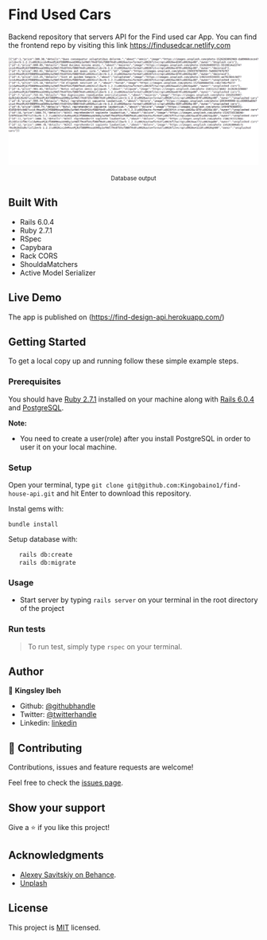 # Find Used Cars

Backend repository that servers API for the Find used car App. You can find the frontend repo by visiting this link https://findusedcar.netlify.com

![screenshot](./app/Img/api-data.png)
<p align='center'><small>Database output</small></p>

## Built With

- Rails 6.0.4
- Ruby 2.7.1
- RSpec
- Capybara
- Rack CORS
- ShouldaMatchers
- Active Model Serializer


## Live Demo

The app is published on (https://find-design-api.herokuapp.com/)

## Getting Started

To get a local copy up and running follow these simple example steps.

### Prerequisites

You should have [Ruby 2.7.1](https://www.ruby-lang.org/en/documentation/installation/) installed on your machine along with [Rails 6.0.4](http://railsinstaller.org/en) and [PostgreSQL](https://www.postgresql.org/download/).

**Note:** 

- You need to create a user(role) after you install PostgreSQL in order to user it on your local machine.

### Setup

Open your terminal, type `git clone git@github.com:Kingobaino1/find-house-api.git` and hit Enter to download this repository.

Instal gems with:

```
bundle install
```

Setup database with:

```
   rails db:create
   rails db:migrate
```


### Usage

- Start server by typing `rails server` on your terminal in the root directory of the project


### Run tests
> To run test, simply type `rspec` on your terminal.

## Author 

👤 **Kingsley Ibeh**

- Github: [@githubhandle](https://github.com/Kingobaino1)
- Twitter: [@twitterhandle](https://twitter.com/ibehkingso)
- Linkedin: [linkedin](https://www.linkedin.com/in/kingsley-ibeh)

## 🤝 Contributing

Contributions, issues and feature requests are welcome!

Feel free to check the [issues page](https://github.com/Kingobaino1/find-house-api/issues).

## Show your support

Give a ⭐️ if you like this project!

## Acknowledgments

- [ Alexey Savitskiy on Behance](<https://www.behance.net/alexey_savitskiy>).
- [Unplash](https://unsplash.com/)

## License

This project is [MIT](./LICENSE) licensed.
